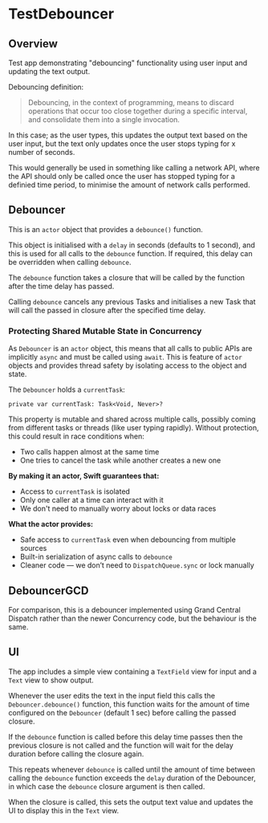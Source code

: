 # TestDebouncer

## Overview
Test app demonstrating "debouncing" functionality using user input and updating the text output.

Debouncing definition:
> Debouncing, in the context of programming, means to discard operations that occur too close together during a specific interval, and consolidate them into a single invocation.

In this case; as the user types, this updates the output text based on the user input, but the text only updates once the user stops typing for x number of seconds.

This would generally be used in something like calling a network API, where the API should only be called once the user has stopped typing for a definied time period, to minimise the amount of network calls performed.

## Debouncer
This is an `actor` object that provides a `debounce()` function.

This object is initialised with a `delay` in seconds (defaults to 1 second), and this is used for all calls to the `debounce` function. If required, this delay can be overridden when calling `debounce`.

The `debounce` function takes a closure that will be called by the function after the time delay has passed.

Calling `debounce` cancels any previous Tasks and initialises a new Task that will call the passed in closure after the specified time delay.

### Protecting Shared Mutable State in Concurrency

As `Debouncer` is an `actor` object, this means that all calls to public APIs are implicitly `async` and must be called using `await`. This is feature of `actor` objects and provides thread safety by isolating access to the object and state.

The `Debouncer` holds a `currentTask`:

```private var currentTask: Task<Void, Never>?```

This property is mutable and shared across multiple calls, possibly coming from different tasks or threads (like user typing rapidly). Without protection, this could result in race conditions when:

* Two calls happen almost at the same time
* One tries to cancel the task while another creates a new one

**By making it an actor, Swift guarantees that:**
* Access to `currentTask` is isolated
* Only one caller at a time can interact with it
* We don't need to manually worry about locks or data races

**What the actor provides:**
* Safe access to `currentTask` even when debouncing from multiple sources
* Built-in serialization of async calls to `debounce`
* Cleaner code — we don’t need to `DispatchQueue.sync` or lock manually

## DebouncerGCD

For comparison, this is a debouncer implemented using Grand Central Dispatch rather than the newer Concurrency code, but the behaviour is the same.

## UI

The app includes a simple view containing a `TextField` view for input and a `Text` view to show output.

Whenever the user edits the text in the input field this calls the `Debouncer.debounce()` function, this function waits for the amount of time configured on the `Debouncer` (default 1 sec) before calling the passed closure.

If the `debounce` function is called before this delay time passes then the previous closure is not called and the function will wait for the delay duration before calling the closure again.

This repeats whenever `debounce` is called until the amount of time between calling the `debounce` function exceeds the `delay` duration of the Debouncer, in which case the `debounce` closure argument is then called.

When the closure is called, this sets the output text value and updates the UI to display this in the `Text` view.

